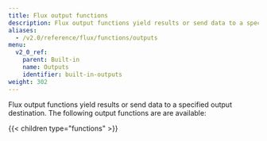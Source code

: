 ```yaml
---
title: Flux output functions
description: Flux output functions yield results or send data to a specified output destination.
aliases:
  - /v2.0/reference/flux/functions/outputs
menu:
  v2_0_ref:
    parent: Built-in
    name: Outputs
    identifier: built-in-outputs
weight: 302
---
```


Flux output functions yield results or send data to a specified output destination.
The following output functions are are available:

{{< children type="functions" >}}
